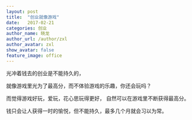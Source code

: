 ```yaml
---
layout: post
title:  "创业就像游戏"
date:   2017-02-21
categories: 创业
author_name: 晓龙
author_url: /author/zxl
author_avatar: zxl
show_avatar: false
feature_image: office
---
```

光冲着钱去的创业是不能持久的，

就像游戏里光为了最高分，而不体验游戏的乐趣，你还会玩吗？

而觉得游戏好玩，爱玩，花心思玩得更好，
自然可以在游戏里不断获得最高分。


钱只会让人获得一时的愉悦，但不能持久，最多几个月就会习以为常。
